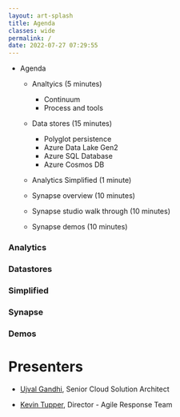 ```yaml
---
layout: art-splash
title: Agenda
classes: wide
permalink: /
date: 2022-07-27 07:29:55
---
```


- Agenda
  
  - Analtyics (5 minutes)
    - Continuum
    - Process and tools
  
  - Data stores (15 minutes)
    - Polyglot persistence
    - Azure Data Lake Gen2
    - Azure SQL Database
    - Azure Cosmos DB
  
  - Analytics Simplified (1 minute)
  
  - Synapse overview (10 minutes)

  - Synapse studio walk through (10 minutes)

  - Synapse demos (10 minutes)


### Analytics

### Datastores

### Simplified

### Synapse

### Demos

# Presenters

* [Ujval Gandhi](mailto:ujvalgandhi@microsoft.com), Senior Cloud Solution Architect

* [Kevin Tupper](mailto:kevin.tupper@microsoft.com), Director - Agile Response Team
